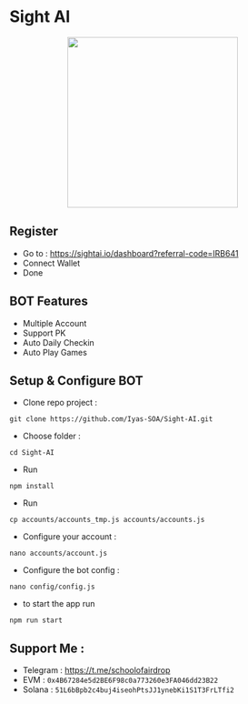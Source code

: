 # Sight AI

<p align="center">
  <img height="300" height="auto" src="https://github.com/SchoolOfAirdrop/Files/blob/main/photo_2024-11-24_03-14-44.jpg">
</p>

## Register
- Go to : https://sightai.io/dashboard?referral-code=IRB641
- Connect Wallet
- Done

## BOT Features
- Multiple Account
- Support PK
- Auto Daily Checkin
- Auto Play Games

## Setup & Configure BOT
- Clone repo project :
 ```
 git clone https://github.com/Iyas-SOA/Sight-AI.git
 ```
- Choose folder :
 ```
 cd Sight-AI
 ```
- Run
 ```
 npm install
 ```
- Run
 ```
 cp accounts/accounts_tmp.js accounts/accounts.js
 ```
- Configure your account :
 ```
 nano accounts/account.js
 ```
- Configure the bot config :
 ```
 nano config/config.js
 ```
- to start the app run
 ```
 npm run start
 ```

## Support Me :
- Telegram : https://t.me/schoolofairdrop
- EVM : `0x4B67284e5d2BE6F98c0a773260e3FA046dd23B22`
- Solana : `51L6bBpb2c4buj4iseohPtsJJ1ynebKi1S1T3FrLTfi2`
